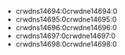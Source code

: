 - crwdns14694:0crwdne14694:0
- crwdns14695:0crwdne14695:0
- crwdns14696:0crwdne14696:0
- crwdns14697:0crwdne14697:0
- crwdns14698:0crwdne14698:0